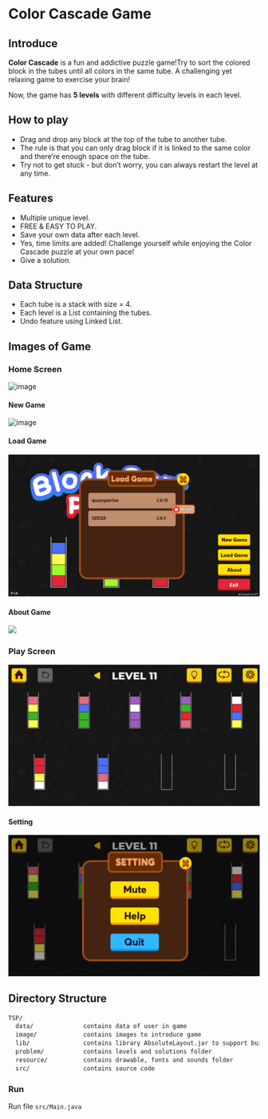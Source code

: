 # Color Cascade Game

## Introduce
**Color Cascade** is a fun and addictive puzzle game!Try to sort the colored block in the tubes until all colors in the same tube. A challenging yet relaxing game to exercise your brain!

Now, the game has **5 levels** with different difficulty levels in each level.

## How to play
* Drag and drop any block at the top of the tube to another tube. 
* The rule is that you can only drag block if it is linked to the same color and there’re enough space on the tube.
* Try not to get stuck - but don’t worry, you can always restart the level at any time.

## Features

* Multiple unique level.
* FREE & EASY TO PLAY.
* Save your own data after each level.
* Yes, time limits are added! Challenge yourself while enjoying the Color Cascade puzzle at your own pace!
* Give a solution.

## Data Structure

* Each tube is a stack with size = 4.
* Each level is a List containing the tubes.
* Undo feature using Linked List.

## Images of Game

### Home Screen

![image](https://github.com/user-attachments/assets/a178f3a3-d0ed-4d90-986b-99478c2b1167)

#### New Game

![image](https://github.com/user-attachments/assets/9265c66e-eb31-4990-beda-2fb2357291b3)

#### Load Game

![](image/3.png)

#### About Game

![](image/4.png)

### Play Screen

![](image/5.png)

#### Setting 

![](image/6.png)

## Directory Structure

```txt
TSP/
  data/              contains data of user in game
  image/             contains images to introduce game
  lib/               contains library AbsoluteLayout.jar to support build graphic
  problem/           contains levels and solutions folder
  resource/          contains drawable, fonts and sounds folder
  src/               contains source code
```

### Run

Run file `src/Main.java` 

